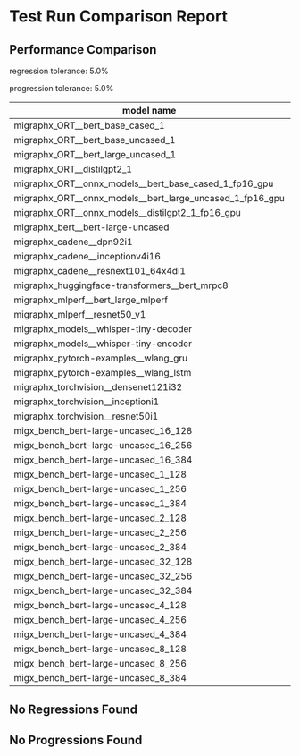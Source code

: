 # Test Run Comparison Report

## Performance Comparison

regression tolerance: 5.0%

progression tolerance: 5.0%

|model name|exit_status|analysis|old_time_ms|new_time_ms|change_ms|percent_change|
|---|---|---|---|---|---|---|
|migraphx_ORT__bert_base_cased_1|PASS|regression|199.7333|212.1763|12.443|6.23%|
|migraphx_ORT__bert_base_uncased_1|PASS|progression|225.1835|211.3736|-13.8099|-6.13%|
|migraphx_ORT__bert_large_uncased_1|PASS|within tol|569.81|567.8197|-1.9904|-0.35%|
|migraphx_ORT__distilgpt2_1|PASS|regression|78.5083|91.3527|12.8444|16.36%|
|migraphx_ORT__onnx_models__bert_base_cased_1_fp16_gpu|Numerics|within tol|191.8665|191.4847|-0.3819|-0.2%|
|migraphx_ORT__onnx_models__bert_large_uncased_1_fp16_gpu|Numerics|within tol|549.4933|546.1564|-3.3369|-0.61%|
|migraphx_ORT__onnx_models__distilgpt2_1_fp16_gpu|Numerics|within tol|89.0059|89.6808|0.675|0.76%|
|migraphx_bert__bert-large-uncased|PASS|within tol|379.9584|367.6256|-12.3328|-3.25%|
|migraphx_cadene__dpn92i1|PASS|progression|204.3531|163.9522|-40.4008|-19.77%|
|migraphx_cadene__inceptionv4i16|PASS|within tol|5340.4988|5285.5077|-54.991|-1.03%|
|migraphx_cadene__resnext101_64x4di1|PASS|regression|314.1293|334.1015|19.9722|6.36%|
|migraphx_huggingface-transformers__bert_mrpc8|PASS|regression|424.4994|636.9219|212.4225|50.04%|
|migraphx_mlperf__bert_large_mlperf|Numerics|regression|440.7021|488.7145|48.0124|10.89%|
|migraphx_mlperf__resnet50_v1|PASS|within tol|90.7429|94.8176|4.0747|4.49%|
|migraphx_models__whisper-tiny-decoder|PASS|progression|65.7288|60.7116|-5.0173|-7.63%|
|migraphx_models__whisper-tiny-encoder|Numerics|regression|217.3382|245.3173|27.9792|12.87%|
|migraphx_pytorch-examples__wlang_gru|PASS|progression|72.7912|65.3325|-7.4587|-10.25%|
|migraphx_pytorch-examples__wlang_lstm|PASS|regression|18.1384|20.4886|2.3502|12.96%|
|migraphx_torchvision__densenet121i32|PASS|within tol|1525.6899|1595.1944|69.5045|4.56%|
|migraphx_torchvision__inceptioni1|PASS|regression|201.7146|215.4435|13.7289|6.81%|
|migraphx_torchvision__resnet50i1|PASS|within tol|83.2083|83.36|0.1517|0.18%|
|migx_bench_bert-large-uncased_16_128|PASS|within tol|1546.6812|1518.1866|-28.4947|-1.84%|
|migx_bench_bert-large-uncased_16_256|PASS|within tol|5285.635|5377.5119|91.8769|1.74%|
|migx_bench_bert-large-uncased_16_384|Numerics|within tol|9385.5723|9399.7699|14.1976|0.15%|
|migx_bench_bert-large-uncased_1_128|PASS|regression|143.5081|156.9142|13.4061|9.34%|
|migx_bench_bert-large-uncased_1_256|PASS|progression|340.266|247.8261|-92.4399|-27.17%|
|migx_bench_bert-large-uncased_1_384|PASS|within tol|366.3532|367.2593|0.9061|0.25%|
|migx_bench_bert-large-uncased_2_128|PASS|within tol|238.5408|239.1082|0.5675|0.24%|
|migx_bench_bert-large-uncased_2_256|PASS|within tol|430.3426|428.2201|-2.1225|-0.49%|
|migx_bench_bert-large-uncased_2_384|PASS|regression|659.9314|921.2489|261.3175|39.6%|
|migx_bench_bert-large-uncased_32_128|PASS|within tol|5324.3796|5062.101|-262.2786|-4.93%|
|migx_bench_bert-large-uncased_32_256|PASS|within tol|14460.8592|13757.0591|-703.8001|-4.87%|
|migx_bench_bert-large-uncased_32_384|Numerics|progression|24022.2315|22021.7273|-2000.5042|-8.33%|
|migx_bench_bert-large-uncased_4_128|PASS|within tol|415.2394|403.9292|-11.3102|-2.72%|
|migx_bench_bert-large-uncased_4_256|PASS|within tol|796.2124|793.9007|-2.3117|-0.29%|
|migx_bench_bert-large-uncased_4_384|PASS|within tol|1232.6343|1279.3982|46.7639|3.79%|
|migx_bench_bert-large-uncased_8_128|PASS|within tol|736.8246|735.4244|-1.4001|-0.19%|
|migx_bench_bert-large-uncased_8_256|PASS|within tol|1614.9935|1640.5843|25.5908|1.58%|
|migx_bench_bert-large-uncased_8_384|PASS|within tol|3376.3363|3423.9681|47.6318|1.41%|

## No Regressions Found

## No Progressions Found

